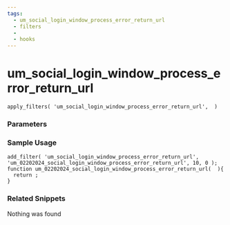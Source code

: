 ```yaml
---
tags: 
  - um_social_login_window_process_error_return_url
  - filters
  - 
  - hooks
---
```

# um\_social\_login\_window\_process\_error\_return\_url

``` php:no-line-numbers
apply_filters( 'um_social_login_window_process_error_return_url',  )
```
<div class='hook-sep'></div>

### Parameters

<div class='hook-sep'></div>



### Sample Usage

``` php:no-line-numbers
add_filter( 'um_social_login_window_process_error_return_url', 'um_02202024_social_login_window_process_error_return_url', 10, 0 );
function um_02202024_social_login_window_process_error_return_url(  ){
  return ;
}
```
<div class='hook-sep'></div>



### Related Snippets

Nothing was found

